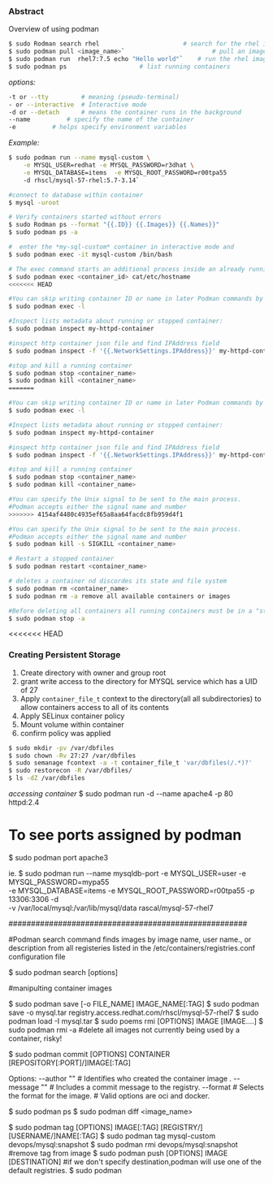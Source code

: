 
### Abstract

Overview of using podman

```bash
$ sudo Rodman search rhel                		# search for the rhel image
$ sudo podman pull <image_name>`                     	# pull an image
$ sudo podman run  rhel7:7.5 echo "Hello world"` 	# run the rhel image and echo "Hello world"
$ sudo podman ps 					# list running containers
```
*options:*
```bash
-t or --tty 		# meaning (pseudo-terminal) 
- or --interactive 	# Interactive mode
-d or --detach 		# means the container runs in the background
--name 			# specify the name of the container
-e			# helps specify environment variables
```
*Example:* 
```bash
$ sudo podman run --name mysql-custom \
	-e MYSQL_USER=redhat -e MYSQL_PASSWORD=r3dhat \
	-e MYSQL_DATABASE=items  -e MYSQL_ROOT_PASSWORD=r00tpa55 
	-d rhscl/mysql-57-rhel:5.7-3.14`

#connect to database within container
$ mysql -uroot
```


```bash
# Verify containers started without errors
$ sudo Rodman ps --format "{{.ID}} {{.Images}} {{.Names}}"
$ sudo podman ps -a

#  enter the *my-sql-custom* container in interactive mode and
$ sudo podman exec -it mysql-custom /bin/bash

# The exec command starts an additional process inside an already running container
$ sudo podman exec <container_id> cat/etc/hostname
<<<<<<< HEAD

#You can skip writing container ID or name in later Podman commands by replace container ID with `-l` option:
$ sudo podman exec -l

#Inspect lists metadata about running or stopped container:
$ sudo podman inspect my-httpd-container

#inspect http container json file and find IPAddress field
$ sudo podman inspect -f '{{.NetworkSettings.IPAddress}}' my-httpd-container

#stop and kill a running container
$ sudo podman stop <container_name>
$ sudo podman kill <container_name> 
=======

#You can skip writing container ID or name in later Podman commands by replace container ID with `-l` option:
$ sudo podman exec -l

#Inspect lists metadata about running or stopped container:
$ sudo podman inspect my-httpd-container

#inspect http container json file and find IPAddress field
$ sudo podman inspect -f '{{.NetworkSettings.IPAddress}}' my-httpd-container

#stop and kill a running container
$ sudo podman stop <container_name>
$ sudo podman kill <container_name> 

#You can specify the Unix signal to be sent to the main process. 
#Podman accepts either the signal name and number
>>>>>>> 4154af4480c4935ef65a8aa64facdc8fb959d4f1

#You can specify the Unix signal to be sent to the main process. 
#Podman accepts either the signal name and number
$ sudo podman kill -s SIGKILL <container_name>

# Restart a stopped container
$ sudo podman restart <container_name>

# deletes a container nd discordes its state and file system
$ sudo podman rm <container_name>
$ sudo podman rm -a remove all available containers or images

#Before deleting all containers all running containers must be in a "stopped" status
$ sudo podman stop -a
```
<<<<<<< HEAD

### Creating Persistent Storage


1.  Create directory with owner and group root
2.  grant write access to the directory for MYSQL service which has a UID of 27
3.  Apply `container_file_t` context to the directory(all all subdirectories) to allow containers access to all of its contents
4.  Apply SELinux container policy
5.  Mount volume within container
6.  confirm policy was applied
```bash
$ sudo mkdir -pv /var/dbfiles
$ sudo chown -Rv 27:27 /var/dbfiles
$ sudo semanage fcontext -a -t container_file_t 'var/dbfiles(/.*)?'
$ sudo restorecon -R /var/dbfiles/
$ ls -dZ /var/dbfiles
```

*accessing container*
$ sudo podman run -d --name apache4 -p 80 httpd:2.4

# To see ports assigned by podman
$ sudo podman port apache3

ie.
$ sudo podman run --name mysqldb-port -e MYSQL_USER=user -e MYSQL_PASSWORD=mypa55 \
	-e MYSQL_DATABASE=items -e MYSQL_ROOT_PASSWORD=r00tpa55 -p 13306:3306 -d  \
	-v /var/local/mysql:/var/lib/mysql/data rascal/mysql-57-rhel7 




#####################################################

#Podman search command finds images by image name, user name., or description from all
registeries listed in the /etc/containers/registries.conf configuration file 

$ sudo podman search [options]	

#manipulting container images


$ sudo podman save [-o FILE_NAME] IMAGE_NAME[:TAG]
$ sudo podman save -o mysql.tar registry.access.redhat.com/rhscl/mysql-57-rhel7
$ sudo podman load -I mysql.tar
$ sudo poems rmi [OPTIONS] IMAGE [IMAGE....]
$ sudo podman rmi -a #delete all images not currently being used by a container, risky!

$ sudo podman commit [OPTIONS] CONTAINER \
 	[REPOSITORY[:PORT]/]IMAGE[:TAG]

Options: --author  ""  # Identifies who created the container image .
	 --message ""  # Includes a commit message to the registry.
	 --format      # Selects the format for the image.
		       # Valid options are oci and docker.

$ sudo podman ps
$ sudo podman diff <image_name>

$ sudo podman tag [OPTIONS] IMAGE[:TAG] [REGISTRY/][USERNAME/]NAME[:TAG]
$ sudo podman tag mysql-custom devops/mysql:snapshot
$ sudo podman rmi devops/mysql:snapshot   #remove tag from image
$ sudo podman push [OPTIONS] IMAGE [DESTINATION] #if we don't specify destination,podman will use one of the default registries.
$ sudo podman








